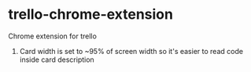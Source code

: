 # trello-chrome-extension
Chrome extension for trello

1. Card width is set to ~95% of screen width so it's easier to read code inside card description
